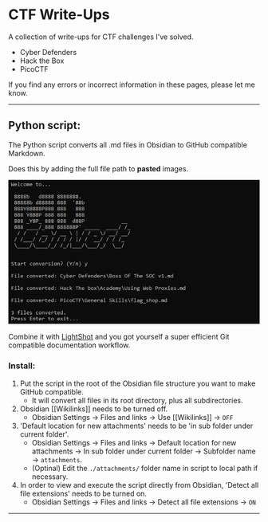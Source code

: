 # CTF Write-Ups
A collection of write-ups for CTF challenges I've solved.

- Cyber Defenders
- Hack the Box
- PicoCTF

If you find any errors or incorrect information in these pages, please let me know.  

---
## Python script:

The Python script converts all .md files in Obsidian to GitHub compatible Markdown.

Does this by adding the full file path to **pasted** images.

![](./attachments/Pasted%20image%2020220509043017.png)

Combine it with [LightShot](https://app.prntscr.com/en/index.html) and you got yourself a super efficient Git compatible documentation workflow.

### Install:
1. Put the script in the root of the Obsidian file structure you want to make GitHub compatible.
	- It will convert all files in its root directory, plus all subdirectories.
2. Obsidian \[\[Wikilinks]] needs to be turned off.
	- Obsidian Settings -> Files and links -> Use \[\[Wikilinks]] -> `OFF`
3. 'Default location for new attachments' needs to be 'in sub folder under current folder'.
	- Obsidian Settings -> Files and links -> Default location for new attachments -> In sub folder under current folder -> Subfolder name -> `attachments`.
	- (Optinal) Edit the `./attachments/` folder name in script to local path if necessary.
4. In order to view and execute the script directly from Obsidian, 'Detect all file extensions' needs to be turned on.
	- Obsidian Settings -> Files and links -> Detect all file extensions -> `ON`

---